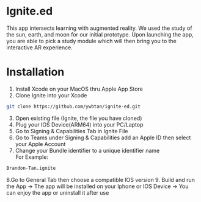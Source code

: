 # Ignite.ed
This app intersects learning with augmented reality. We used the study of the sun, earth, and moon for our initial prototype. 
Upon launching the app, you are able to pick a study module which will then bring you to the interactive AR experience.

# Installation
1. Install Xcode on your MacOS thru Apple App Store
2. Clone Ignite into your Xcode
```bash
git clone https://github.com/ywbtan/ignite-ed.git
```
3. Open existing file (Ignite, the file you have cloned)
4. Plug your IOS Device(ARM64) into your PC/Laptop
5. Go to Signing & Capabilities Tab in Ignite File
6. Go to Teams under Signing & Capabilities add an Apple ID then select your Apple Account
7. Change your Bundle identifier to a unique identifier name <br/>
For Example:
```bash
Brandon-Tan.ignite
```
8.Go to General Tab then choose a compatible IOS version
9. Build and run the App
-> The app will be installed on your Iphone or IOS Device
-> You can enjoy the app or uninstall it after use
